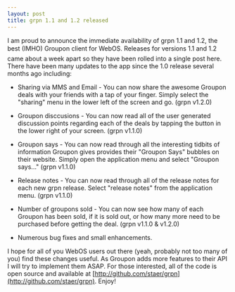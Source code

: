 ```yaml
---
layout: post
title: grpn 1.1 and 1.2 released
---
```


I am proud to announce the immediate availability of grpn 1.1 and 1.2, the best 
(IMHO) Groupon&#0153; client for WebOS. Releases for versions 1.1 and 1.2 came about
a week apart so they have been rolled into a single post here. There have been 
many updates to the app since the 1.0 release several months ago including:

* Sharing via MMS and Email - You can now share the awesome Groupon deals with
your friends with a tap of your finger. Simply select the "sharing" menu in the
lower left of the screen and go. (grpn v1.2.0)

* Groupon disccusions - You can now read all of the user generated discussion
points regarding each of the deals by tapping the button in the lower right
of your screen. (grpn v1.1.0)

* Groupon says - You can now read through all the interesting tidbits of information
Groupon gives provides their "Groupon Says" bubbles on their website. Simply 
open the application menu and select "Groupon says..." (grpn v1.1.0)

* Release notes - You can now read through all of the release notes for each
new grpn release. Select "release notes" from the application menu. (grpn v1.1.0)

* Number of groupons sold - You can now see how many of each Groupon has been sold,
if it is sold out, or how many more need to be purchased before getting the deal. 
(grpn v1.1.0 & v1.2.0)

* Numerous bug fixes and small enhancements.

I hope for all of you WebOS users out there (yeah, probably not too many of you)
find these changes useful. As Groupon adds more features to their API I will try
to implement them ASAP. For those interested, all of the code is open source and 
available at [http://github.com/staer/grpn](http://github.com/staer/grpn). Enjoy!